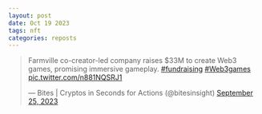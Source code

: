 ```yaml
---
layout: post
date: Oct 19 2023
tags: nft
categories: reposts
---
```


<blockquote class="twitter-tweet"><p lang="en" dir="ltr">Farmville co-creator-led company raises $33M to create Web3 games, promising immersive gameplay. <a href="https://twitter.com/hashtag/fundraising?src=hash&amp;ref_src=twsrc%5Etfw">#fundraising</a> <a href="https://twitter.com/hashtag/Web3games?src=hash&amp;ref_src=twsrc%5Etfw">#Web3games</a> <a href="https://t.co/n881NQSRJ1">pic.twitter.com/n881NQSRJ1</a></p>&mdash; Bites | Cryptos in Seconds for Actions (@bitesinsight) <a href="https://twitter.com/bitesinsight/status/1706156849517478170?ref_src=twsrc%5Etfw">September 25, 2023</a></blockquote> <script async src="https://platform.twitter.com/widgets.js" charset="utf-8"></script>
